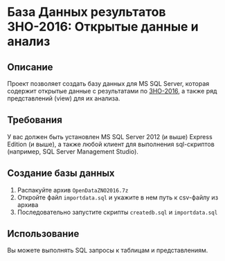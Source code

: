 ﻿# База Данных результатов ЗНО-2016: Открытые данные и анализ #

## Описание ##

Проект позволяет создать базу данных для MS SQL Server, которая содержит открытые данные с результатами по [ЗНО-2016](https://testportal.com.ua/), а также ряд представлений (view) для их анализа.
## Требования ##
У вас должен быть установлен MS SQL Server 2012 (и выше) Express Edition (и выше), а также любой клиент для выполнения sql-скриптов (например, SQL Server Management Studio).
## Создание базы данных ##
1. Распакуйте архив `OpenDataZNO2016.7z`
1. Откройте файл `importdata.sql` и укажите в нем путь к csv-файлу из архива
1. Последовательно запустите скрипты `createdb.sql` и `importdata.sql`
## Использование ##
Вы можете выполнять SQL запросы к таблицам и представлениям.

